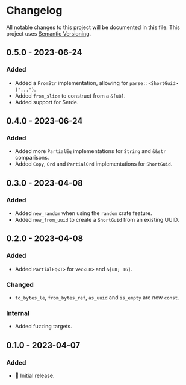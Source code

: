 # Changelog

All notable changes to this project will be documented in this file.
This project uses [Semantic Versioning](https://semver.org/spec/v2.0.0.html).

## 0.5.0 - 2023-06-24

### Added

- Added a `FromStr` implementation, allowing for `parse::<ShortGuid>("...")`.
- Added `from_slice` to construct from a `&[u8]`.
- Added support for Serde.

## 0.4.0 - 2023-06-24

### Added

- Added more `PartialEq` implementations for `String` and `&&str` comparisons.
- Added `Copy`, `Ord` and `PartialOrd` implementations for `ShortGuid`.

## 0.3.0 - 2023-04-08

### Added

- Added `new_random` when using the `random` crate feature.
- Added `new_from_uuid` to create a `ShortGuid` from an existing UUID.

## 0.2.0 - 2023-04-08

### Added

- Added `PartialEq<T>` for `Vec<u8>` and `&[u8; 16]`. 

### Changed

- `to_bytes_le`, `from_bytes_ref`, `as_uuid` and `is_empty` are now `const`.

### Internal

- Added fuzzing targets.

## 0.1.0 - 2023-04-07

### Added

- 🎉 Initial release.
